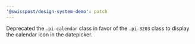 ```yaml
---
'@swisspost/design-system-demo': patch
---
```


Deprecated the `.pi-calendar` class in favor of the `.pi-3203` class to display the calendar icon in the datepicker.
